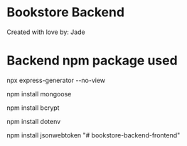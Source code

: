 # Bookstore Backend

Created with love by: Jade

# Backend npm package used

npx express-generator --no-view

npm install mongoose

npm install bcrypt

npm install dotenv

npm install jsonwebtoken
"# bookstore-backend-frontend"
